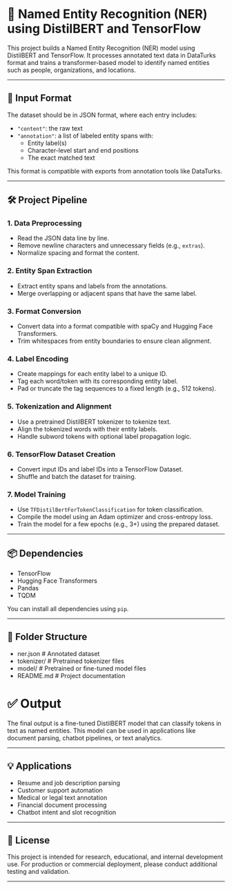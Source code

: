 # 🧠 Named Entity Recognition (NER) using DistilBERT and TensorFlow

This project builds a Named Entity Recognition (NER) model using DistilBERT and TensorFlow. It processes annotated text data in DataTurks format and trains a transformer-based model to identify named entities such as people, organizations, and locations.

---

## 📂 Input Format

The dataset should be in JSON format, where each entry includes:

- `"content"`: the raw text
- `"annotation"`: a list of labeled entity spans with:
  - Entity label(s)
  - Character-level start and end positions
  - The exact matched text

This format is compatible with exports from annotation tools like DataTurks.

---

## 🛠️ Project Pipeline

### 1. Data Preprocessing

- Read the JSON data line by line.
- Remove newline characters and unnecessary fields (e.g., `extras`).
- Normalize spacing and format the content.

### 2. Entity Span Extraction

- Extract entity spans and labels from the annotations.
- Merge overlapping or adjacent spans that have the same label.

### 3. Format Conversion

- Convert data into a format compatible with spaCy and Hugging Face Transformers.
- Trim whitespaces from entity boundaries to ensure clean alignment.

### 4. Label Encoding

- Create mappings for each entity label to a unique ID.
- Tag each word/token with its corresponding entity label.
- Pad or truncate the tag sequences to a fixed length (e.g., 512 tokens).

### 5. Tokenization and Alignment

- Use a pretrained DistilBERT tokenizer to tokenize text.
- Align the tokenized words with their entity labels.
- Handle subword tokens with optional label propagation logic.

### 6. TensorFlow Dataset Creation

- Convert input IDs and label IDs into a TensorFlow Dataset.
- Shuffle and batch the dataset for training.

### 7. Model Training

- Use `TFDistilBertForTokenClassification` for token classification.
- Compile the model using an Adam optimizer and cross-entropy loss.
- Train the model for a few epochs (e.g., 3+) using the prepared dataset.

---

## 📦 Dependencies

- TensorFlow
- Hugging Face Transformers
- Pandas
- TQDM

You can install all dependencies using `pip`.

---

## 📁 Folder Structure

- ner.json # Annotated dataset
- tokenizer/ # Pretrained tokenizer files
- model/ # Pretrained or fine-tuned model files
- README.md # Project documentation

# ✅ Output

The final output is a fine-tuned DistilBERT model that can classify tokens in text as named entities. This model can be used in applications like document parsing, chatbot pipelines, or text analytics.

---

## 💡 Applications

- Resume and job description parsing
- Customer support automation
- Medical or legal text annotation
- Financial document processing
- Chatbot intent and slot recognition

---

## 📜 License

This project is intended for research, educational, and internal development use. For production or commercial deployment, please conduct additional testing and validation.

---
